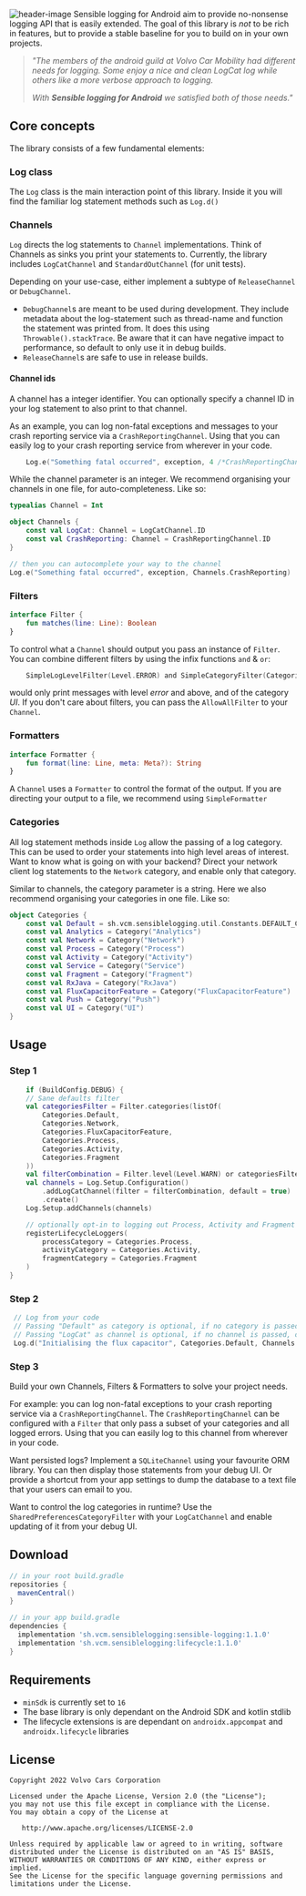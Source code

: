 ![header-image](header.png)
Sensible logging for Android aim to provide no-nonsense logging API that is easily extended. 
The goal of this library is *not* to be rich in features, but to provide a stable baseline for you to build on in your own projects.

> *"The members of the android guild at Volvo Car Mobility had different needs for logging. Some enjoy a nice and clean LogCat log while others like a more verbose approach to logging.*
>
>*With **Sensible logging for Android** we satisfied both of those needs."*

## Core concepts
The library consists of a few fundamental elements:

### Log class
The `Log` class is the main interaction point of this library. 
Inside it you will find the familiar log statement methods such as `Log.d()`

### Channels
`Log` directs the log statements to `Channel` implementations. Think of Channels as sinks you print your statements to.
Currently, the library includes `LogCatChannel` and `StandardOutChannel` (for unit tests).

Depending on your use-case, either implement a subtype of `ReleaseChannel` or `DebugChannel`.

 - `DebugChannel`s are meant to be used during development. They include metadata about the log-statement such as thread-name and function the statement was printed from. It does this using `Throwable().stackTrace`. Be aware that it can have negative impact to performance, so default to only use it in debug builds.
 - `ReleaseChannel`s are safe to use in release builds.

#### Channel ids
A channel has a integer identifier. You can optionally specify a channel ID in your log statement to also print to that channel.

As an example, you can log non-fatal exceptions and messages to your crash reporting service via a `CrashReportingChannel`.
Using that you can easily log to your crash reporting service from wherever in your code.
```kotlin
    Log.e("Something fatal occurred", exception, 4 /*CrashReportingChannel*/)
```

While the channel parameter is an integer. We recommend organising your channels in one file, for auto-completeness. Like so:
```kotlin
typealias Channel = Int

object Channels {
    const val LogCat: Channel = LogCatChannel.ID
    const val CrashReporting: Channel = CrashReportingChannel.ID
}

// then you can autocomplete your way to the channel
Log.e("Something fatal occurred", exception, Channels.CrashReporting)
```

### Filters
```kotlin
interface Filter {
    fun matches(line: Line): Boolean
}
```
To control what a `Channel` should output you pass an instance of `Filter`. You can combine different filters by using the infix functions
`and` & `or`:
```kotlin
    SimpleLogLevelFilter(Level.ERROR) and SimpleCategoryFilter(Categories.UI)
```
would only print messages with level *error* and above, and of the category *UI*.
If you don't care about filters, you can pass the `AllowAllFilter` to your `Channel`.

### Formatters
```kotlin
interface Formatter {
    fun format(line: Line, meta: Meta?): String
}
```
A `Channel` uses a `Formatter` to control the format of the output. If you are directing your output to a file, we recommend using `SimpleFormatter`

### Categories
All log statement methods inside `Log` allow the passing of a log category. This can be used to order your statements into high level areas of interest.
Want to know what is going on with your backend? Direct your network client log statements to the `Network` category, and enable only that category.

Similar to channels, the category parameter is a string. Here we also recommend organising your categories in one file. Like so:

```kotlin
object Categories {
    const val Default = sh.vcm.sensiblelogging.util.Constants.DEFAULT_CATEGORY
    const val Analytics = Category("Analytics")
    const val Network = Category("Network")
    const val Process = Category("Process")
    const val Activity = Category("Activity")
    const val Service = Category("Service")
    const val Fragment = Category("Fragment")
    const val RxJava = Category("RxJava")
    const val FluxCapacitorFeature = Category("FluxCapacitorFeature")
    const val Push = Category("Push")
    const val UI = Category("UI")
}
```

## Usage

### Step 1

```kotlin
    if (BuildConfig.DEBUG) {
    // Sane defaults filter
    val categoriesFilter = Filter.categories(listOf(
        Categories.Default,
        Categories.Network,
        Categories.FluxCapacitorFeature,
        Categories.Process,
        Categories.Activity,
        Categories.Fragment
    ))
    val filterCombination = Filter.level(Level.WARN) or categoriesFilter
    val channels = Log.Setup.Configuration()
        .addLogCatChannel(filter = filterCombination, default = true)
        .create()
    Log.Setup.addChannels(channels)

    // optionally opt-in to logging out Process, Activity and Fragment lifecycle methods from the :lifecycle dependency
    registerLifecycleLoggers(
        processCategory = Categories.Process,
        activityCategory = Categories.Activity,
        fragmentCategory = Categories.Fragment
    )
}
```

### Step 2
```kotlin
 // Log from your code
 // Passing "Default" as category is optional, if no category is passed, default will be used 
 // Passing "LogCat" as channel is optional, if no channel is passed, default will be used 
 Log.d("Initialising the flux capacitor", Categories.Default, Channels.LogCat)
```

### Step 3
Build your own Channels, Filters & Formatters to solve your project needs.

For example: you can log non-fatal exceptions to your crash reporting service via a `CrashReportingChannel`.
The `CrashReportingChannel` can be configured with a `Filter` that only pass a subset of your categories and all logged errors.
Using that you can easily log to this channel from wherever in your code.

Want persisted logs? Implement a `SQLiteChannel` using your favourite ORM library. You can then display those statements from
your debug UI. Or provide a shortcut from your app settings to dump the database to a text file that your users can email to you.

Want to control the log categories in runtime? Use the `SharedPreferencesCategoryFilter` with your `LogCatChannel` and enable updating of it from your debug UI.

Download
--------

```groovy
// in your root build.gradle
repositories {
  mavenCentral()
}

// in your app build.gradle
dependencies {
  implementation 'sh.vcm.sensiblelogging:sensible-logging:1.1.0'
  implementation 'sh.vcm.sensiblelogging:lifecycle:1.1.0'
}
```

## Requirements

 - `minSdk` is currently set to `16`
 - The base library is only dependant on the Android SDK and kotlin stdlib
 - The lifecycle extensions is are dependant on `androidx.appcompat` and `androidx.lifecycle` libraries

## License

    Copyright 2022 Volvo Cars Corporation

    Licensed under the Apache License, Version 2.0 (the "License");
    you may not use this file except in compliance with the License.
    You may obtain a copy of the License at

       http://www.apache.org/licenses/LICENSE-2.0

    Unless required by applicable law or agreed to in writing, software
    distributed under the License is distributed on an "AS IS" BASIS,
    WITHOUT WARRANTIES OR CONDITIONS OF ANY KIND, either express or implied.
    See the License for the specific language governing permissions and
    limitations under the License.
